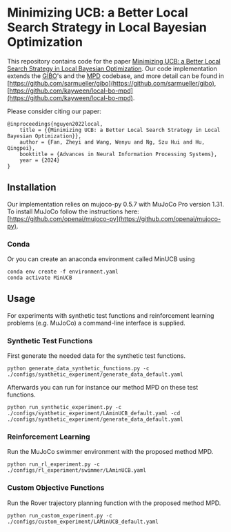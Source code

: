 # Minimizing UCB: a Better Local Search Strategy in Local Bayesian Optimization

This repository contains code for the paper [Minimizing UCB: a Better Local Search Strategy in Local Bayesian Optimization](https://openreview.net/forum?id=5GCgNFZSyo&referrer=%5Bthe%20profile%20of%20Zheyi%20Fan%5D(%2Fprofile%3Fid%3D~Zheyi_Fan2)).
Our code implementation extends the [GIBO](https://arxiv.org/abs/2106.11899)'s and the [MPD](https://proceedings.neurips.cc/paper_files/paper/2022/hash/555479a201da27c97aaeed842d16ca49-Abstract-Conference.html) codebase, and more detail can be found in [https://github.com/sarmueller/gibo](https://github.com/sarmueller/gibo), [https://github.com/kayween/local-bo-mpd](https://github.com/kayween/local-bo-mpd).

Please consider citing our paper:
```
@inproceedings{nguyen2022local,
    title = {{Minimizing UCB: a Better Local Search Strategy in Local Bayesian Optimization}},
    author = {Fan, Zheyi and Wang, Wenyu and Ng, Szu Hui and Hu, Qingpei},
    booktitle = {Advances in Neural Information Processing Systems},
    year = {2024}
}
```

## Installation
Our implementation relies on mujoco-py 0.5.7 with MuJoCo Pro version 1.31.
To install MuJoCo follow the instructions here: [https://github.com/openai/mujoco-py](https://github.com/openai/mujoco-py).

### Conda
Or you can create an anaconda environment called MinUCB using
```
conda env create -f environment.yaml
conda activate MinUCB
```

## Usage
For experiments with synthetic test functions and reinforcement learning problems (e.g. MuJoCo) a command-line interface is supplied.

### Synthetic Test Functions
First generate the needed data for the synthetic test functions.

```
python generate_data_synthetic_functions.py -c ./configs/synthetic_experiment/generate_data_default.yaml
```

Afterwards you can run for instance our method MPD on these test functions.

```
python run_synthetic_experiment.py -c ./configs/synthetic_experiment/LAminUCB_default.yaml -cd ./configs/synthetic_experiment/generate_data_default.yaml
```

### Reinforcement Learning

Run the MuJoCo swimmer environment with the proposed method MPD.

```
python run_rl_experiment.py -c ./configs/rl_experiment/swimmer/LAminUCB.yaml
```

### Custom Objective Functions

Run the Rover trajectory planning function with the proposed method MPD.

```
python run_custom_experiment.py -c ./configs/custom_experiment/LAMinUCB_default.yaml
```
